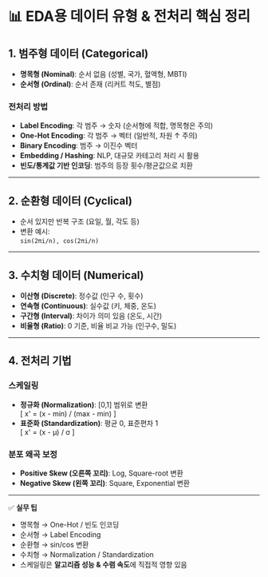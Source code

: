 # 📊 EDA용 데이터 유형 & 전처리 핵심 정리

## 1. 범주형 데이터 (Categorical)
- **명목형 (Nominal)**: 순서 없음 (성별, 국가, 혈액형, MBTI)
- **순서형 (Ordinal)**: 순서 존재 (리커트 척도, 별점)

### 전처리 방법
- **Label Encoding**: 각 범주 → 숫자 (순서형에 적합, 명목형은 주의)
- **One-Hot Encoding**: 각 범주 → 벡터 (일반적, 차원 ↑ 주의)
- **Binary Encoding**: 범주 → 이진수 벡터
- **Embedding / Hashing**: NLP, 대규모 카테고리 처리 시 활용
- **빈도/통계값 기반 인코딩**: 범주의 등장 횟수/평균값으로 치환

---

## 2. 순환형 데이터 (Cyclical)
- 순서 있지만 반복 구조 (요일, 월, 각도 등)
- 변환 예시:  
  `sin(2πi/n), cos(2πi/n)`

---

## 3. 수치형 데이터 (Numerical)
- **이산형 (Discrete)**: 정수값 (인구 수, 횟수)
- **연속형 (Continuous)**: 실수값 (키, 체중, 온도)
- **구간형 (Interval)**: 차이가 의미 있음 (온도, 시간)
- **비율형 (Ratio)**: 0 기준, 비율 비교 가능 (인구수, 밀도)

---

## 4. 전처리 기법
### 스케일링
- **정규화 (Normalization)**: [0,1] 범위로 변환  
  \[ x' = (x - min) / (max - min) \]
- **표준화 (Standardization)**: 평균 0, 표준편차 1  
  \[ x' = (x - μ) / σ \]

### 분포 왜곡 보정
- **Positive Skew (오른쪽 꼬리)**: Log, Square-root 변환
- **Negative Skew (왼쪽 꼬리)**: Square, Exponential 변환

---

✅ **실무 팁**  
- 명목형 → One-Hot / 빈도 인코딩  
- 순서형 → Label Encoding  
- 순환형 → sin/cos 변환  
- 수치형 → Normalization / Standardization  
- 스케일링은 **알고리즘 성능 & 수렴 속도**에 직접적 영향 있음
